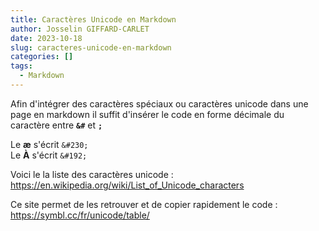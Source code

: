 ```yaml
---
title: Caractères Unicode en Markdown
author: Josselin GIFFARD-CARLET
date: 2023-10-18
slug: caracteres-unicode-en-markdown
categories: []
tags:
  - Markdown
---
```


Afin d'intégrer des caractères spéciaux ou caractères unicode dans une page en markdown il suffit d'insérer le code en forme décimale du caractère entre **`&#`** et **`;`**

Le **&#230;** s'écrit `&#230;`  
Le **&#192;** s'écrit `&#192;`

Voici le la liste des caractères unicode :   https://en.wikipedia.org/wiki/List_of_Unicode_characters

Ce site permet de les retrouver et de copier rapidement le code :  
https://symbl.cc/fr/unicode/table/
